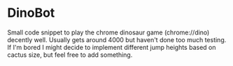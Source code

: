 # DinoBot
Small code snippet to play the chrome dinosaur game (chrome://dino) decently well. Usually gets around 4000 but haven't done too much testing. If I'm bored I might decide to implement different jump heights based on cactus size, but feel free to add something.

